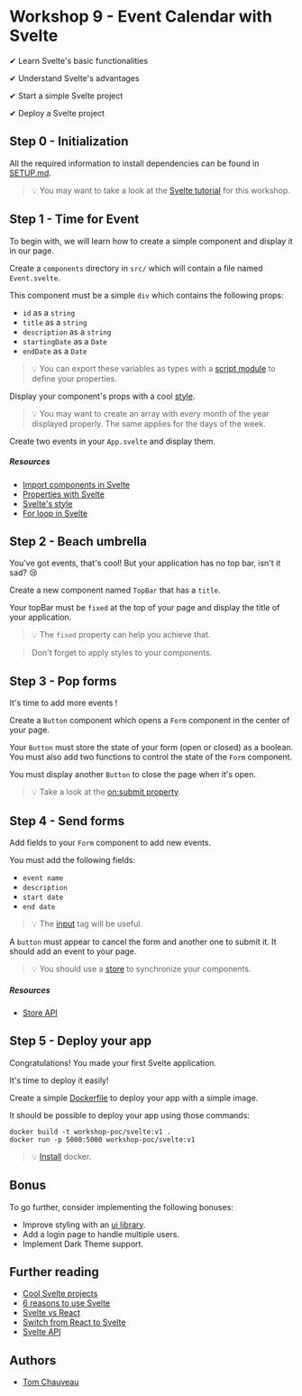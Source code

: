 # Workshop 9 - Event Calendar with Svelte

✔ Learn Svelte's basic functionalities

✔ Understand Svelte's advantages

✔ Start a simple Svelte project

✔ Deploy a Svelte project

## Step 0 - Initialization

All the required information to install dependencies can be found in [SETUP.md](./SETUP.md).

> :bulb: You may want to take a look at the [Svelte tutorial](https://svelte.dev/tutorial/basics) for this workshop.

## Step 1 - Time for Event

To begin with, we will learn how to create a simple component and display it in our page.

Create a `components` directory in `src/` which will contain a file named `Event.svelte`.

This component must be a simple `div` which contains the following props:
  - `id` as a `string`
  - `title` as a `string`
  - `description` as a `string`
  - `startingDate` as a `Date`
  - `endDate` as a `Date`

> :bulb: You can export these variables as types with a [script module](https://stackoverflow.com/questions/64064506/export-typescript-type-in-svelte-file) to define your properties.

Display your component's props with a cool [style](https://developer.mozilla.org/en-US/docs/Web/CSS).

> :bulb: You may want to create an array with every month of the year displayed properly. The same applies for the days of the week.

Create two events in your `App.svelte` and display them.

##### Resources

- [Import components in Svelte](https://svelte.dev/tutorial/nested-components)
- [Properties with Svelte](https://svelte.dev/tutorial/declaring-props)
- [Svelte's style](https://svelte.dev/tutorial/styling)
- [For loop in Svelte](https://medium.com/@willjohnson.io/how-to-loop-through-a-list-of-data-in-svelte-baaaaf397ec4)

## Step 2 - Beach umbrella

You've got events, that's cool! But your application has no top bar, isn't it sad? 😢

Create a new component named `TopBar` that has a `title`.

Your topBar must be `fixed` at the top of your page and display the title of your application.

> :bulb: The `fixed` property can help you achieve that.

> Don't forget to apply styles to your components.

## Step 3 - Pop forms

It's time to add more events !

Create a `Button` component which opens a `Form` component in the center of your page.

Your `Button` must store the state of your form (open or closed) as a boolean. You must also add two functions to control the state of the `Form` component.

You must display another `Button` to close the page when it's open.

> :bulb: Take a look at the [on:submit property](https://svelte.dev/repl/8eb540552faa4651a398b182fa5cdd48?version=3.24.1).

## Step 4 - Send forms

Add fields to your `Form` component to add new events.

You must add the following fields:
  - `event name`
  - `description`
  - `start date`
  - `end date`

> :bulb: The [input](https://developer.mozilla.org/fr/docs/Web/HTML/Element/Input) tag will be useful.

A `button` must appear to cancel the form and another one to submit it. It should add an event to your page.

> :bulb: You should use a [store](https://svelte.dev/tutorial/writable-stores) to synchronize your components.

##### Resources

- [Store API](https://svelte.dev/docs#svelte_store)

## Step 5 - Deploy your app

Congratulations! You made your first Svelte application.

It's time to deploy it easily!

Create a simple [Dockerfile](https://docs.docker.com/engine/reference/builder/) to deploy your app with a simple image.

It should be possible to deploy your app using those commands:

```
docker build -t workshop-poc/svelte:v1 .
docker run -p 5000:5000 workshop-poc/svelte:v1
```

> :bulb: [Install](https://github.com/PoCInnovation/Workshops/blob/master/software/4.Docker/SETUP.md) docker.

## Bonus

To go further, consider implementing the following bonuses:

- Improve styling with an [ui library](https://madewithsvelte.com/ui-library).
- Add a login page to handle multiple users.
- Implement Dark Theme support.

## Further reading

- [Cool Svelte projects](https://madewithsvelte.com/)
- [6 reasons to use Svelte](https://betterprogramming.pub/6-reasons-why-you-should-consider-svelte-for-your-next-project-45b32c92e229)
- [Svelte vs React](https://www.twilio.com/blog/react-svelte-comparing-basics)
- [Switch from React to Svelte](https://blog.logrocket.com/should-you-switch-from-react-to-svelte/)
- [Svelte API](https://svelte.dev/docs#Before_we_begin)

## Authors

- [Tom Chauveau](https://github.com/TomChv)
